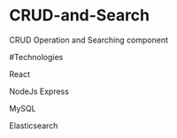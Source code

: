 # CRUD-and-Search
CRUD Operation and Searching component 

#Technologies

React

NodeJs
Express

MySQL

Elasticsearch
